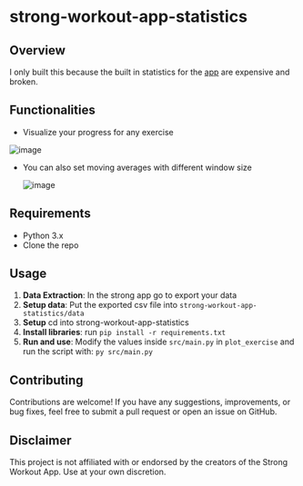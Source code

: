 # strong-workout-app-statistics



## Overview
I only built this because the built in statistics for the [app](https://www.strong.app/) are expensive and broken.

## Functionalities
- Visualize your progress for any exercise
  
![image](https://github.com/szelesaron/strong-workout-app-statistics/assets/44170843/46b58679-2340-4a5b-9cc9-8f3eefba0d2b)


- You can also set moving averages with different window size

  ![image](https://github.com/szelesaron/strong-workout-app-statistics/assets/44170843/4e10b193-dc5c-489c-98b9-6d1f1ec2a435)


## Requirements
- Python 3.x
- Clone the repo

## Usage
1. **Data Extraction**: In the strong app go to export your data
2. **Setup data**: Put the exported csv file into `strong-workout-app-statistics/data`
3. **Setup** cd into strong-workout-app-statistics
4. **Install libraries**: run `pip install -r requirements.txt`
5. **Run and use**: Modify the values inside `src/main.py` in `plot_exercise` and run the script with: `py src/main.py`

## Contributing

Contributions are welcome! If you have any suggestions, improvements, or bug fixes, feel free to submit a pull request or open an issue on GitHub.

## Disclaimer

This project is not affiliated with or endorsed by the creators of the Strong Workout App. Use at your own discretion.

